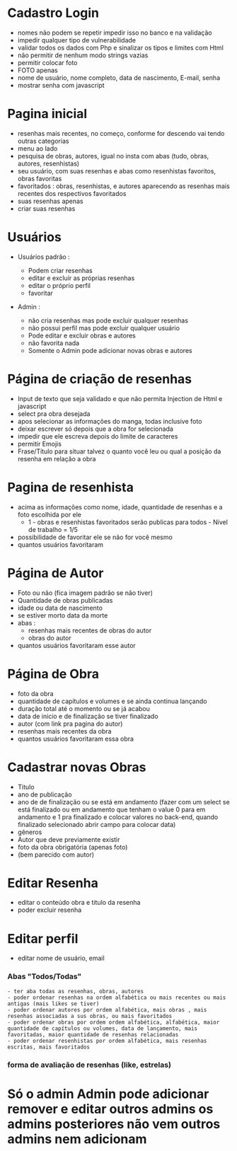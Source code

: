 
# Cadastro Login
- nomes não podem se repetir impedir isso no banco e na validação
- impedir qualquer tipo de vulnerabilidade
- validar todos os dados com Php e sinalizar os tipos e limites com Html
- não permitir de nenhum modo strings vazias 
- permitir colocar foto
- FOTO apenas
- nome de usuário, nome completo, data de nascimento, E-mail, senha 
- mostrar senha com javascript
# Pagina inicial
- resenhas mais recentes, no começo, conforme for descendo vai tendo outras categorias 
- menu ao lado 
- pesquisa de obras, autores, igual no insta com abas (tudo, obras, autores, resenhistas)
- seu usuário, com suas resenhas e abas como resenhistas favoritos, obras favoritas
- favoritados : obras, resenhistas, e autores aparecendo as resenhas mais recentes dos respectivos favoritados
- suas resenhas apenas
- criar suas resenhas

# Usuários
- Usuários padrão : 
	- Podem criar resenhas 
	- editar e excluir as próprias resenhas 
	- editar o próprio perfil 
	- favoritar 

- Admin :
	-  não cria resenhas mas pode excluir qualquer resenhas 
	- não possui perfil mas pode excluir  qualquer usuário
	- Pode editar e excluir obras e autores
	- não favorita nada
	- Somente o Admin pode adicionar novas obras e autores

# Página de criação de resenhas
- Input de texto que seja validado e que não permita Injection de Html e javascript
- select pra obra desejada
- apos selecionar as informações do manga, todas inclusive foto 
- deixar escrever só depois que a obra for selecionada 
- impedir que ele escreva depois do limite de caracteres
- permitir Emojis
- Frase/Título para situar talvez o quanto você leu ou qual a posição da resenha em relação a obra

# Pagina de resenhista 
- acima as informações como nome, idade, quantidade de resenhas e a foto escolhida por ele
	- 1 - obras e resenhistas favoritados  serão publicas para todos - Nível de trabalho = 1/5
- possibilidade de favoritar ele se não for você mesmo
- quantos usuários favoritaram

# Página de Autor
-  Foto ou não (fica imagem padrão se não tiver)
- Quantidade de obras publicadas 
- idade ou data de nascimento
- se estiver morto data da morte 
- abas :
	- resenhas mais recentes de obras do autor
	- obras do autor
- quantos usuários favoritaram esse autor

# Página de Obra
- foto da obra
- quantidade de capítulos e volumes e se ainda continua lançando
- duração total até o momento ou se já acabou
- data de inicio e de finalização se tiver finalizado
- autor (com link pra pagina do autor)
- resenhas mais recentes da obra
- quantos usuários favoritaram essa obra

# Cadastrar novas Obras 
- Titulo
- ano de publicação
- ano de de finalização ou se está em andamento (fazer com um select se está finalizado ou em andamento que tenham o value 0 para em andamento e 1 pra finalizado e colocar valores no back-end,  quando finalizado selecionado abrir campo para colocar data)
- gêneros
- Autor que deve previamente existir
- foto da obra obrigatória (apenas foto)
- (bem parecido com autor)

# Editar Resenha
- editar o conteúdo obra e titulo da resenha
- poder excluir resenha

# Editar perfil
- editar nome de usuário, email  

### Abas "Todos/Todas"
	- ter aba todas as resenhas, obras, autores
	- poder ordenar resenhas na ordem alfabética ou mais recentes ou mais antigas (mais likes se tiver)
	- poder ordenar autores por ordem alfabética, mais obras , mais resenhas associadas a sus obras, ou mais favoritados
	- poder ordenar obras por ordem ordem alfabética, alfabética, maior quantidade de capítulos ou volumes, data de lançamento, mais favoritadas, maior quantidade de resenhas relacionadas
	- poder ordenar resenhistas por ordem alfabética, mais resenhas escritas, mais favoritados

 ### forma de avaliação de resenhas (like, estrelas)

 # Só o admin Admin pode adicionar remover e editar outros admins os admins posteriores não vem outros admins nem adicionam
